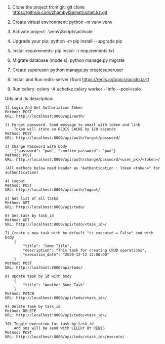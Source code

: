 1) Clone the project from git:
	git clone https://github.com/zhambylSamat/uchet.kz.git

2) Create virtual environment:
	python -m venv venv

3) Activate project:
	.\venv\Scripts\activate

4) Upgrade your pip:
	python -m pip install --upgrade pip

5) Install requirements:
	pip install -r requirements.txt

6) Migrate database (models):
	python manage.py migrate

7) Create superuser:
	python manage.py createsuperuser

8) Install and Run redis-server (from https://redis.io/topics/quickstart)

9) Run celery:
	celery -A uchetkz.celery worker -l info --pool=solo


Urls and its description:

	1) Login And Get Authoriation Token
	Method: POST
	URL: http://localhost:8000/api/auth/

	2) Forgot password. Send message to email with token and link
		Token will store on REDIS CACHE by 120 seconds
	Method: POST
	URL: http://localhost:8000/api/auth/forgot/password/

	3) Change Password with body
		{"password": "pwd", "confirm_password": "pwd"} 
	Method: POST
	URL: http://localhost:8000/api/auth/change/password/<user_pk>/<token>/
	
	(All methods below need Header as "Authentication : Token <token>" for authentication)

	4) Logout
	Method: POST
	URL: http://localhost:8000/api/auth/logout/

	5) Get list of all tasks
	Method: GET
	URL: http://localhost:8000/api/todo/

	6) Get task by task_id
	Method: GET
	URL: http://localhost:8000/api/todo/<task_id>/

	7) Create a new task with by default "is_executed = False" and with body 
		{
		    "title": "Some Title",
		    "description": "This task for creating CRUD operations",
		    "execution_date": "2020-12-12 12:00:00"
		}
	Method: POST
	URL: http://loalhost:8000/api/todo/

	8) Update task by id with body
		{
			"title": "Another Some Task"
		}
	Method: PATCH
	URL: http://localhost:8000/api/todo/<task_id>/

	9) Delete Task by task_id
	Method: DELETE
	URL: http://localhost:8000/api/todo/<task_id>/

	10) Toggle execution for task by task_id
		And sms will be send with CELERY BY REDIS
	Method: POST
	URL: http://localhost:8000/api/todo/<task_id>/execute/